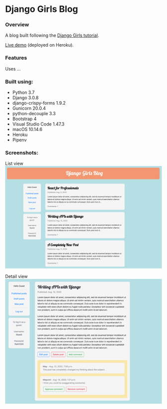 # Django Girls Blog

### Overview

A blog built following the [Django Girls tutorial](https://tutorial.djangogirls.org/en/).</br>

[Live demo](https://jjl-djangogirlsblog.herokuapp.com) (deployed on Heroku).

### Features

Uses ...</br>



### Built using:

* Python 3.7
* Django 3.0.8
* django-crispy-forms 1.9.2
* Gunicorn 20.0.4
* python-decouple 3.3
* Bootstrap 4
* Visual Studio Code 1.47.3
* macOS 10.14.6
* Heroku
* Pipenv

### Screenshots:

List view
![alt text](readme_screenshot_1.png "Blog list screenshot")</br>

Detail view
![alt text](readme_screenshot_2.png "Blog detail screenshot")
